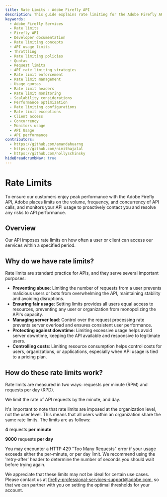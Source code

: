 ```yaml
---
title: Rate Limits - Adobe Firefly API
description: This guide explains rate limiting for the Adobe Firefly API.
keywords:
  - Adobe Firefly Services
  - Rate limits
  - Firefly API
  - Developer documentation
  - Rate limiting concepts
  - API usage limits
  - Throttling
  - Rate limiting policies
  - Quotas
  - Request limits
  - API rate limiting strategies
  - Rate limit enforcement
  - Rate limit management
  - Usage quotas
  - Rate limit headers
  - Rate limit monitoring
  - Scalability considerations
  - Performance optimization
  - Rate limiting configurations
  - Rate limit exceptions
  - Client access
  - Concurrency
  - Monitors usage
  - API Usage
  - API performance
contributors:
  - https://github.com/amandahuarng
  - https://github.com/nimithajalal
  - https://github.com/hollyschinsky
hideBreadcrumbNav: true
---
```


# Rate Limits

To ensure our customers enjoy peak performance with the Adobe Firefly API, Adobe places limits on the volume, frequency, and concurrency of API calls, and monitors your API usage to proactively contact you and resolve any risks to API performance. 

## Overview

Our API imposes rate limits on how often a user or client can access our services within a specified period.

## Why do we have rate limits?

Rate limits are standard practice for APIs, and they serve several important purposes:

- **Preventing abuse**: Limiting the number of requests from a user prevents malicious users or bots from overwhelming the API, maintaining stability and avoiding disruptions.
- **Ensuring fair usage**: Setting limits provides all users equal access to resources, preventing any user or organization from monopolizing the API's capacity.
- **Managing server load**: Control over the request processing rate prevents server overload and ensures consistent user performance.
- **Protecting against downtime**: Limiting excessive usage helps avoid server downtime, keeping the API available and responsive to legitimate users.
- **Controlling costs**: Limiting resource consumption helps control costs for users, organizations, or applications, especially when API usage is tied to a pricing plan.

## How do these rate limits work?

Rate limits are measured in two ways: requests per minute (RPM) and requests per day (RPD). 

We limit the rate of API requests by the minute, and day.

<InlineAlert variant="info" slots="text1, text2, text3" />

It's important to note that rate limits are imposed at the organization level, not the user level. This means that all users within an organization share the same rate limits. The limits are as follows:

**4** requests **per minute**

**9000** requests **per day**

You may encounter a HTTP 429 "Too Many Requests" error if your usage exceeds either the per-minute, or per day limit. We recommend using the 'retry-after' header to determine the number of seconds you should wait before trying again.

We appreciate that these limits may not be ideal for certain use cases. Please contact us at firefly-professional-services-support@adobe.com, so that we can partner with you on setting the optimal thresholds for your account.
